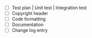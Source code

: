 
- [ ] Test plan | Unit test | Integration test
- [ ] Copyright header
- [ ] Code formatting
- [ ] Documentation
- [ ] Change log entry
